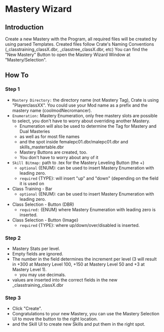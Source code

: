 # Mastery Wizard #
## Introduction ##
Create a new Mastery with the Program, all required files will be created by using parsed Templates. Created files follow Crate's Naming Conventions (_classtraining_classX.dbr, _classtree_classX.dbr, etc)
You can find the "New Mastery" Button to open the Mastery Wizard Window at "Mastery/Selection".

## How To ##
### Step 1 ###
* `Mastery Directory:` the directory name (not Mastery Tag), Crate is using "PlayerclassXX". You could use your Mod name as a prefix and the mastery name (coolmodNecromancer).
* `Enumeration:` Mastery Enumeration, only free mastery slots are possible to select, you don't have to worry about overriding another Mastery.
  * Enumeration will also be used to determine the Tag for Mastery and Dual Masteries
  * as well as for most file names
  * and the spot inside femalepc01.dbr/malepc01.dbr and skills_mastertable.dbr
  * Mastery Buttons are created, too.
  * You don't have to worry about any of it
* `Skill Bitmap:` path to .tex for the Mastery Leveling Button (the +)
  * `optional` {ENUM}: can be used to insert Mastery Enumeration with leading zero.
  * `required` {TYPE}: will insert "up" and "down" (depending on the field it is used on
* Class Training - Bar
  * `optional` {ENUM}: can be used to insert Mastery Enumeration with leading zero.
* Class Selection - Button (DBR)
  * `required:` {ENUM} where Mastery Enumeration with leading zero is inserted.
* Class Selection - Button {Image}
  * `required` {TYPE}: where up/down/over/disabled is inserted.

### Step 2 ###
* Mastery Stats per level.
* Empty fields are ignored.
* The number in the field determines the increment per level (3 will result in +300 at Mastery Level 100, +150 at Mastery Level 50 and +3 at Mastery Level 1).
  * you may use decimals.
* values are inserted into the correct fields in the new _classtraining_classX.dbr

### Step 3 ###
* Click "Create".
* Congratulations to your new Mastery, you can use the Mastery Selection UI to move the button to the right location.
* and the Skill UI to create new Skills and put them in the right spot.